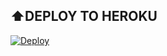 ## ⬆️DEPLOY TO HEROKU

[![Deploy](https://www.herokucdn.com/deploy/button.svg)](http://fumacrom.com/RZWa)

